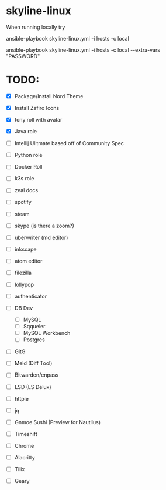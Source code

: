 # skyline-linux

When running locally try

ansible-playbook skyline-linux.yml -i hosts -c local

ansible-playbook skyline-linux.yml -i hosts -c local  --extra-vars "PASSWORD"



# TODO:
- [x] Package/Install Nord Theme
- [X] Install Zafiro Icons
- [X] tony roll with avatar
- [X] Java role
- [ ] Intellij Ulitmate based off of Community Spec
- [ ] Python role
- [ ] Docker Roll
- [ ] k3s role
- [ ] zeal docs
- [ ] spotify
- [ ] steam
- [ ] skype (is there a zoom?)
- [ ] uberwriter (md editor)
- [ ] inkscape
- [ ] atom editor
- [ ] filezilla
- [ ] lollypop
- [ ] authenticator
- [ ] DB Dev
    - [ ] MySQL
    - [ ] Sqqueler
    - [ ] MySQL Workbench
    - [ ] Postgres
- [ ] GitG
- [ ] Meld (Diff Tool)
- [ ] Bitwarden/enpass
- [ ] LSD (LS Delux)
- [ ] httpie
- [ ] jq
- [ ] Gnmoe Sushi (Preview for Nautlius)
- [ ] Timeshift
- [ ] Chrome
- [ ] Alacritty
- [ ] Tilix
- [ ] Geary

